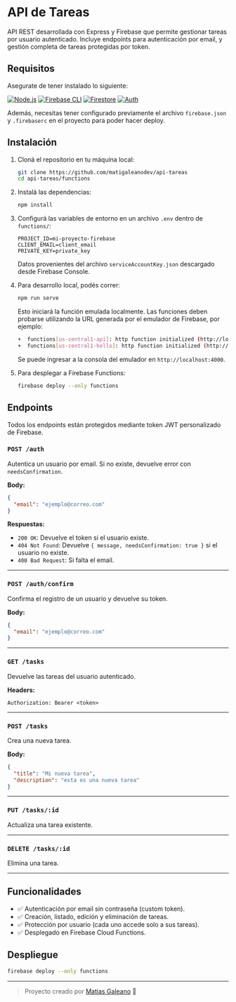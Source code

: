 # API de Tareas

API REST desarrollada con Express y Firebase que permite gestionar tareas por usuario autenticado. Incluye endpoints para autenticación por email, y gestión completa de tareas protegidas por token.

## Requisitos

Asegurate de tener instalado lo siguiente:

[![Node.js](https://img.shields.io/badge/Node.js-v22.x-brightgreen)](https://nodejs.org/)
[![Firebase CLI](https://img.shields.io/badge/Firebase%20CLI-v14.x-yellow)](https://firebase.google.com/docs/cli)
[![Firestore](https://img.shields.io/badge/Firestore-Emulador%20o%20Producción-orange)](https://firebase.google.com/docs/firestore)
[![Auth](https://img.shields.io/badge/Firebase%20Auth-Custom%20Token-blue)](https://firebase.google.com/docs/auth)

Además, necesitas tener configurado previamente el archivo `firebase.json` y `.firebaserc` en el proyecto para poder hacer deploy.

## Instalación

1. Cloná el repositorio en tu máquina local:

   ```bash
   git clone https://github.com/matigaleanodev/api-tareas
   cd api-tareas/functions
   ```

2. Instalá las dependencias:

   ```bash
   npm install
   ```

3. Configurá las variables de entorno en un archivo `.env` dentro de `functions/`:

   ```env
   PROJECT_ID=mi-proyecto-firebase
   CLIENT_EMAIL=client_email
   PRIVATE_KEY=private_key
   ```

   Datos provenientes del archivo `serviceAccountKey.json` descargado desde Firebase Console.

4. Para desarrollo local, podés correr:

   ```bash
   npm run serve
   ```

   Esto iniciará la función emulada localmente. Las funciones deben probarse utilizando la URL generada por el emulador de Firebase, por ejemplo:

   ```bash
   +  functions[us-central1-api]: http function initialized (http://localhost:5001/mi-proyecto/us-central1/api)
   +  functions[us-central1-hello]: http function initialized (http://localhost:5001/mi-proyecto/us-central1/hello)
   ```

   Se puede ingresar a la consola del emulador en `http://localhost:4000`.

5. Para desplegar a Firebase Functions:

   ```bash
   firebase deploy --only functions
   ```

## Endpoints

Todos los endpoints están protegidos mediante token JWT personalizado de Firebase.

### `POST /auth`

Autentica un usuario por email. Si no existe, devuelve error con `needsConfirmation`.

**Body:**

```json
{
  "email": "ejemplo@correo.com"
}
```

**Respuestas:**

- `200 OK`: Devuelve el token si el usuario existe.
- `404 Not Found`: Devuelve `{ message, needsConfirmation: true }` si el usuario no existe.
- `400 Bad Request`: Si falta el email.

---

### `POST /auth/confirm`

Confirma el registro de un usuario y devuelve su token.

**Body:**

```json
{
  "email": "ejemplo@correo.com"
}
```

---

### `GET /tasks`

Devuelve las tareas del usuario autenticado.

**Headers:**

```http
Authorization: Bearer <token>
```

---

### `POST /tasks`

Crea una nueva tarea.

**Body:**

```json
{
  "title": "Mi nueva tarea",
  "description": "esta es una nueva tarea"
}
```

---

### `PUT /tasks/:id`

Actualiza una tarea existente.

---

### `DELETE /tasks/:id`

Elimina una tarea.

---

## Funcionalidades

- ✅ Autenticación por email sin contraseña (custom token).
- ✅ Creación, listado, edición y eliminación de tareas.
- ✅ Protección por usuario (cada uno accede solo a sus tareas).
- ✅ Desplegado en Firebase Cloud Functions.

## Despliegue

```bash
firebase deploy --only functions
```

---

> Proyecto creado por [Matias Galeano](https://github.com/matigaleanodev) 🚀
